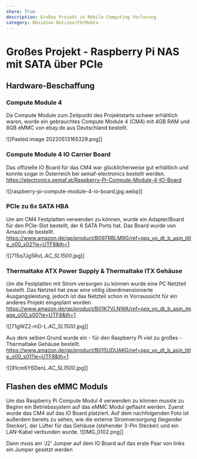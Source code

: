 ```yaml
---
share: True
description: Großes Projekt in Mobile Computing Vorlesung
category: Obsidian Notizen/FH/MobCo
---
```

# Großes Projekt - Raspberry Pi NAS mit SATA über PCIe

## Hardware-Beschaffung
### Compute Module 4
Da Compute Module zum Zeitpunkt des Projektstarts schwer erhältlich waren, wurde ein gebrauchtes Compute Module 4 (CM4) mit 4GB RAM und 8GB eMMC von ebay.de aus Deutschland bestellt.

![[Pasted image 20220513165329.png]]



### Compute Module 4 IO Carrier Board
Das offizielle IO Board für das CM4 war glücklicherweise gut erhältlich und konnte sogar in Österreich bei semaf-electronics bestellt werden. https://electronics.semaf.at/Raspberry-Pi-Compute-Module-4-IO-Board

![[raspberry-pi-compute-module-4-io-board.jpg.webp]]


### PCIe zu 6x SATA HBA
Um am CM4 Festplatten verwenden zu können, wurde ein Adapter/Board für den PCIe-Slot bestellt, der 6 SATA Ports hat. Das Board wurde von Amazon.de bestellt. https://www.amazon.de/gp/product/B097RBLM9G/ref=ppx_yo_dt_b_asin_title_o00_s02?ie=UTF8&th=1

![[715q7Jg5RvL._AC_SL1500_.jpg]]

### Thermaltake ATX Power Supply & Thermaltake ITX Gehäuse
Um die Festplatten mit Strom versorgen zu können wurde eine PC Netzteil bestellt. Das Netzteil hat zwar eine völlig überdimensionierte Ausgangsleistung, jedoch ist das Netzteil schon in Vorraussicht für ein anderes Projekt eingeplant worden. https://www.amazon.de/gp/product/B01K7VLNWA/ref=ppx_yo_dt_b_asin_image_o00_s00?ie=UTF8&th=1

![[71gWZ2-mD-L._AC_SL1500_.jpg]]


Aus dem selben Grund wurde ein - für den Raspberry Pi viel zu großes - Thermaltake Gehäuse bestellt.
https://www.amazon.de/gp/product/B015UDUAKG/ref=ppx_yo_dt_b_asin_title_o00_s01?ie=UTF8&th=1

![[91cm6Y6DenL._AC_SL1500_.jpg]]


## Flashen des eMMC Moduls
Um das Raspberry Pi Compute Modul 4 verwenden zu können musste zu Beginn ein Betriebssystem auf das eMMC Modul geflasht werden. 
Zuerst wurde das CM4 auf das IO Board platziert. Auf dem nachfolgenden Foto ist außerdem bereits zu sehen, wie die externe Stromversorgung (liegender Stecker), der Lüfter für das Gehäuse (stehender 3-Pin Stecker) und ein LAN-Kabel verbunden wurde.
![[IMG_0102.png]]


Dann muss am 'J2' Jumper auf dem IO Board auf das erste Paar von links ein Jumper gesetzt werden